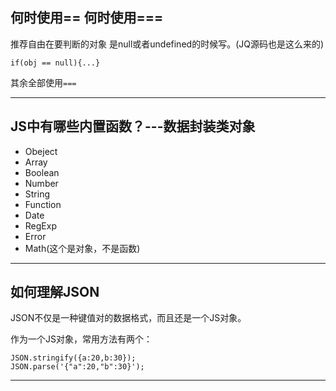 ## 何时使用== 何时使用===
推荐自由在要判断的对象 是null或者undefined的时候写。(JQ源码也是这么来的)

    if(obj == null){...}
    
其余全部使用`===`

- - -
## JS中有哪些内置函数？---数据封装类对象
- Obeject
- Array
- Boolean
- Number
- String
- Function
- Date
- RegExp
- Error
- Math(这个是对象，不是函数)

- - -
## 如何理解JSON
JSON不仅是一种键值对的数据格式，而且还是一个JS对象。

作为一个JS对象，常用方法有两个：

    JSON.stringify({a:20,b:30});
    JSON.parse('{"a":20,"b":30}');

- - -












